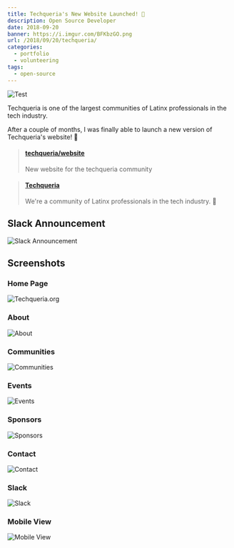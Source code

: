 ```yaml
---
title: Techqueria's New Website Launched! 🌮
description: Open Source Developer
date: 2018-09-20
banner: https://i.imgur.com/BFKbzGO.png
url: /2018/09/20/techqueria/
categories:
  - portfolio
  - volunteering
tags:
  - open-source
---
```


![Test](https://lh3.googleusercontent.com/Q4b0cwvQPxYG3CNfukB-9bFJbPeFhh7w2WjVClS9_DEGgq_qM5iFJxAVDC6sWm5_7DMn77eBTGEu9NxMYIyCHfCPmPicXrCUL6kwaWEAsWhM74otDodwv0Lk8Emfp3KrP7jrMDMhT03HQ67eNq54qeGdMkzpdOX0p6LBbLth-ay2NH1z_yr6eGI5ccD0NUYKeap2nRY9soNCoo86lwmJCoyg7B4iwgEn5Tp57YqJWKD7-pGpV00-CHKtha52BlQVymKZoISmdNuk7B3Wo4zC4xkpCthqiZoxxhV-6qs4dS8WzWxzQWMXSyYt06aeLmQf9tf3N7s0z5jO6eE0Zah--OJp0bvGbAIjRqIdDwJ7OogJcs_fLAGRnR31HdB1L8aVNPvLgAYa6zs6mD5ugCfndqwY_HVfj64Nh8zJHz5IDc_Ng5KcTeCBulZOwrW7zWvgEf9y8xzdHBiC0gCAeSUhDC5b1W4EUWREl97FgXGj3QCyEv2uM9A8uyPgwlReSHmBxbBK1aC-_qiI-7UNIvJsmceDZygf5p-WsVfBPlq9BwkiqBzXv8dPhLETWWO-RUuhspfnxZUfY36K3DjMV8fqW5LPagr7N-XlUzo6oOHwNSN2AlV586vE17ZSUESUKVQr=w2560-h969-no)

Techqueria is one of the largest communities of Latinx professionals in the tech industry.

After a couple of months, I was finally able to launch a new version of Techqueria's website! 🎉

<blockquote class="embedly-card"><h4><a href="https://github.com/techqueria/website">techqueria/website</a></h4><p>New website for the techqueria community</p></blockquote>
<script async src="//cdn.embedly.com/widgets/platform.js" charset="UTF-8"></script>

<blockquote class="embedly-card"><h4><a href="https://techqueria.org/">Techqueria</a></h4><p>We're a community of Latinx professionals in the tech industry. 🌮️</p></blockquote>
<script async src="//cdn.embedly.com/widgets/platform.js" charset="UTF-8"></script>

## Slack Announcement

![Slack Announcement](https://i.imgur.com/KTAC8cF.jpg)

## Screenshots

### Home Page

![Techqueria.org](https://i.imgur.com/tQybo3m.png)

### About

![About](https://i.imgur.com/MMU7dOy.png)

### Communities

![Communities](https://i.imgur.com/QJR6HjS.png)

### Events

![Events](https://i.imgur.com/0SzGfEg.png)

### Sponsors

![Sponsors](https://i.imgur.com/KIyBhV3.png)

### Contact

![Contact](https://i.imgur.com/CB9Mb0O.png)

### Slack

![Slack](https://i.imgur.com/sxC8sqA.png)

### Mobile View

![Mobile View](https://i.imgur.com/Waxo31s.png)
